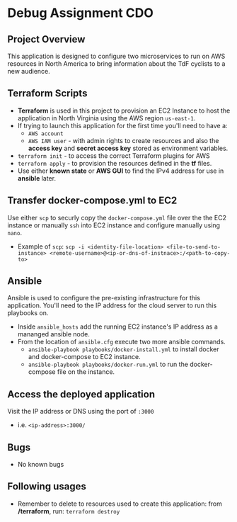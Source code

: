 # Debug Assignment CDO

## Project Overview
This application is designed to configure two microservices to run on AWS resources in North America to bring information about the TdF cyclists to a new audience. 

## Terraform Scripts
- **Terraform** is used in this project to provision an EC2 Instance to host the application in North Virginia using the AWS region `us-east-1`.
- If trying to launch this application for the first time you'll need to have a:
  - `AWS account`
  - `AWS IAM user` - with admin rights to create resources and also the **access key** and **secret access key** stored as environment variables. 
- `terraform init` - to access the correct Terraform plugins for AWS
- `terraform apply` - to provision the resources defined in the **tf** files. 
- Use either **known state** or **AWS GUI** to find the IPv4 address for use in **ansible** later. 

## Transfer docker-compose.yml to EC2

Use either `scp` to securly copy the `docker-compose.yml` file over the the EC2 instance or manually `ssh` into EC2 instance and configure manually using `nano`. 

- Example of `scp`: `scp -i <identity-file-location> <file-to-send-to-instance> <remote-username>@<ip-or-dns-of-instnace>:/<path-to-copy-to>`

## Ansible
Ansible is used to configure the pre-existing infrastructure for this application. You'll need to the IP address for the cloud server to run this playbooks on. 
- Inside `ansible_hosts` add the running EC2 instance's IP address as a mananged ansible node. 
- From the location of `ansible.cfg` execute two more ansible commands. 
  - `ansible-playbook playbooks/docker-install.yml` to install docker and docker-compose to EC2 instance. 
  - `ansible-playbook playbooks/docker-run.yml` to run the docker-compose file on the instance. 

## Access the deployed application

Visit the IP address or DNS using the port of `:3000`
- i.e. `<ip-address>:3000/`

## Bugs
- No known bugs

## Following usages
- Remember to delete to resources used to create this application: from **/terraform**, run: `terraform destroy`